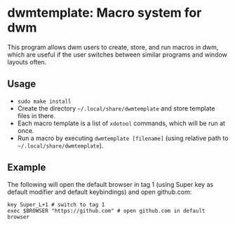 # dwmtemplate: Macro system for dwm

This program allows dwm users to create, store, and run macros in dwm,
which are useful if the user switches between similar programs and window
layouts often.

## Usage

* `sudo make install`
* Create the directory `~/.local/share/dwmtemplate` and store template files in
there.
* Each macro template is a list of `xdotool` commands, which will be run at
once.
* Run a macro by executing `dwmtemplate [filename]` (using relative path to
`~/.local/share/dwmtemplate`).

## Example

The following will open the default browser in tag 1 (using Super key as
default modifier and default keybindings) and open github.com:

```
key Super_L+1 # switch to tag 1
exec $BROWSER "https://github.com" # open github.com in default browser
```
